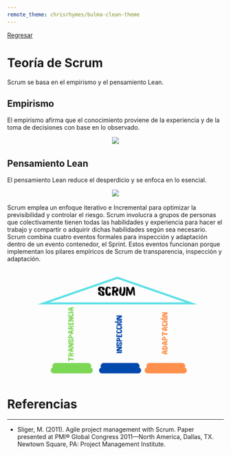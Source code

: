 ```yaml
---
remote_theme: chrisrhymes/bulma-clean-theme
---
```


[Regresar](/CodingBootcampsESPOL-SCRUM/)

# Teoría de Scrum

Scrum se basa en el empirismo y el pensamiento Lean.

## Empirismo

El empirismo afirma que el conocimiento
proviene de la experiencia y de la toma de decisiones con base en lo observado.

<p align="center">
<img src="https://1.bp.blogspot.com/-QQn3ZJYyw1U/Wz2zgtV9mOI/AAAAAAAAWN8/_kONe9cQ0D47Pkin-MmmavDFUTRgBRMRQCLcBGAs/s1600/empirismo.png" width="50%"/>
</p>

## Pensamiento Lean

El pensamiento Lean reduce el desperdicio y se enfoca en lo esencial.

<p align="center">
<img src="https://prevencionlaboralrimac.com/Cms_Data/Contents/RimacDataBase/Media/articulos/filosofia-lean/imagen-01.png" width="50%"/>
</p>

Scrum emplea un enfoque iterativo e Incremental para optimizar la previsibilidad y controlar el riesgo.
Scrum involucra a grupos de personas que colectivamente tienen todas las habilidades y experiencia
para hacer el trabajo y compartir o adquirir dichas habilidades según sea necesario.
Scrum combina cuatro eventos formales para inspección y adaptación dentro de un evento contenedor,
el Sprint. Estos eventos funcionan porque implementan los pilares empíricos de Scrum de transparencia,
inspección y adaptación.

<p align="center">
<img src="./imagenes/Scrum.gif" width="90%" alt="Banner entorno Scrum"/>
</p>


Referencias 
===========

* * *

* Sliger, M. (2011). Agile project management with Scrum. Paper presented at PMI® Global Congress 2011—North America, Dallas, TX. Newtown Square, PA: Project Management Institute.